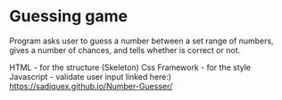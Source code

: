 # Guessing game

Program asks user to guess a number between a set range of numbers, gives a number of chances, and tells whether is correct or not.

HTML - for the structure
(Skeleton) Css Framework - for the style 
Javascript - validate user input
linked here:) https://sadiquex.github.io/Number-Guesser/

